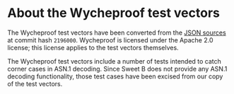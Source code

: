 <!--
 
 README.md: yes, the license applies to this file too
 
 SPDX-License-Identifier: BSD-3-Clause

 This file is part of Sweet B, a safe, compact, embeddable library for
 elliptic curve cryptography.

 https://github.com/westerndigitalcorporation/sweet-b

 Copyright (c) 2020 Western Digital Corporation or its affiliates.

 Redistribution and use in source and binary forms, with or without
 modification, are permitted provided that the following conditions are met:

 1. Redistributions of source code must retain the above copyright notice,
 this list of conditions and the following disclaimer.

 2. Redistributions in binary form must reproduce the above copyright notice,
 this list of conditions and the following disclaimer in the documentation
 and/or other materials provided with the distribution.

 3. Neither the name of the copyright holder nor the names of its contributors
 may be used to endorse or promote products derived from this software without
 specific prior written permission.

 THIS SOFTWARE IS PROVIDED BY THE COPYRIGHT HOLDERS AND CONTRIBUTORS "AS IS"
 AND ANY EXPRESS OR IMPLIED WARRANTIES, INCLUDING, BUT NOT LIMITED TO, THE
 IMPLIED WARRANTIES OF MERCHANTABILITY AND FITNESS FOR A PARTICULAR PURPOSE
 ARE DISCLAIMED. IN NO EVENT SHALL THE COPYRIGHT HOLDER OR CONTRIBUTORS BE
 LIABLE FOR ANY DIRECT, INDIRECT, INCIDENTAL, SPECIAL, EXEMPLARY, OR
 CONSEQUENTIAL DAMAGES (INCLUDING, BUT NOT LIMITED TO, PROCUREMENT OF
 SUBSTITUTE GOODS OR SERVICES; LOSS OF USE, DATA, OR PROFITS; OR BUSINESS
 INTERRUPTION) HOWEVER CAUSED AND ON ANY THEORY OF LIABILITY, WHETHER IN
 CONTRACT, STRICT LIABILITY, OR TORT (INCLUDING NEGLIGENCE OR OTHERWISE)
 ARISING IN ANY WAY OUT OF THE USE OF THIS SOFTWARE, EVEN IF ADVISED OF THE
 POSSIBILITY OF SUCH DAMAGE.
 
-->

# About the Wycheproof test vectors

The Wycheproof test vectors have been converted from the
[JSON sources](https://github.com/google/wycheproof) at commit hash `2196000`.
Wycheproof is licensed under the Apache 2.0 license; this license applies to
the test vectors themselves.

The Wycheproof test vectors include a number of tests intended to catch corner
cases in ASN.1 decoding. Since Sweet B does not provide any ASN.1 decoding
functionality, those test cases have been excised from our copy of the test
vectors.